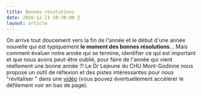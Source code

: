 ```yaml
---
title: Bonnes résolutions
date: 2016-12-11 10:38:00 Z
layout: article
---
```


On arrive tout doucement vers la fin de l'année et le début d'une année nouvelle qui est typiquement **le moment des bonnes résolutions**... Mais comment évaluer notre année qui se termine, identifier ce qui est important et que nous avons peut-être oublié, pour faire de l'année qui vient réellement une bonne année ?! Le Dr Lejeune du CHU Mont-Godinne nous propose un outil de réflexion et des pistes intéressantes pour nous "revitaliser " dans une [vidéo](https://www.youtube.com/watch?v=d8H9Ybu2jmE) (vous pouvez éventuellement accélérer le défilement voir en bas de page).